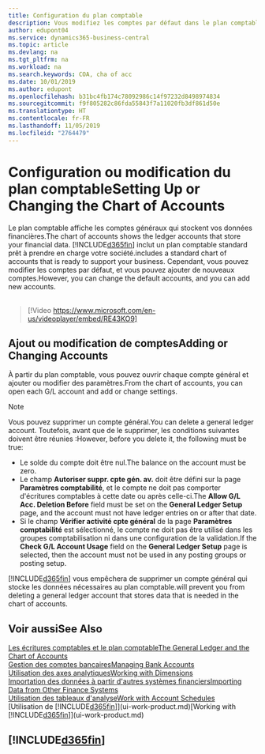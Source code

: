 ```yaml
---
title: Configuration du plan comptable
description: Vous modifiez les comptes par défaut dans le plan comptable, et vous pouvez ajouter de nouveaux comptes.
author: edupont04
ms.service: dynamics365-business-central
ms.topic: article
ms.devlang: na
ms.tgt_pltfrm: na
ms.workload: na
ms.search.keywords: COA, cha of acc
ms.date: 10/01/2019
ms.author: edupont
ms.openlocfilehash: b31bc4fb174c78092986c14f97232d8498974834
ms.sourcegitcommit: f9f805282c86fda55843f7a11020fb3df861d50e
ms.translationtype: HT
ms.contentlocale: fr-FR
ms.lasthandoff: 11/05/2019
ms.locfileid: "2764479"
---
```

# <a name="setting-up-or-changing-the-chart-of-accounts"></a><span data-ttu-id="d6154-103">Configuration ou modification du plan comptable</span><span class="sxs-lookup"><span data-stu-id="d6154-103">Setting Up or Changing the Chart of Accounts</span></span>
<span data-ttu-id="d6154-104">Le plan comptable affiche les comptes généraux qui stockent vos données financières.</span><span class="sxs-lookup"><span data-stu-id="d6154-104">The chart of accounts shows the ledger accounts that store your financial data.</span></span> [!INCLUDE[d365fin](includes/d365fin_md.md)] <span data-ttu-id="d6154-105">inclut un plan comptable standard prêt à prendre en charge votre société.</span><span class="sxs-lookup"><span data-stu-id="d6154-105">includes a standard chart of accounts that is ready to support your business.</span></span>
<span data-ttu-id="d6154-106">Cependant, vous pouvez modifier les comptes par défaut, et vous pouvez ajouter de nouveaux comptes.</span><span class="sxs-lookup"><span data-stu-id="d6154-106">However, you can change the default accounts, and you can add new accounts.</span></span> 
<br><br>  
> [!Video https://www.microsoft.com/en-us/videoplayer/embed/RE43KO9]


## <a name="adding-or-changing-accounts"></a><span data-ttu-id="d6154-107">Ajout ou modification de comptes</span><span class="sxs-lookup"><span data-stu-id="d6154-107">Adding or Changing Accounts</span></span>
<span data-ttu-id="d6154-108">À partir du plan comptable, vous pouvez ouvrir chaque compte général et ajouter ou modifier des paramètres.</span><span class="sxs-lookup"><span data-stu-id="d6154-108">From the chart of accounts, you can open each G/L account and add or change settings.</span></span>

> [!NOTE]  
>   <span data-ttu-id="d6154-109">Vous pouvez supprimer un compte général.</span><span class="sxs-lookup"><span data-stu-id="d6154-109">You can delete a general ledger account.</span></span> <span data-ttu-id="d6154-110">Toutefois, avant que de le supprimer, les conditions suivantes doivent être réunies :</span><span class="sxs-lookup"><span data-stu-id="d6154-110">However, before you delete it, the following must be true:</span></span>  
>  
>   * <span data-ttu-id="d6154-111">Le solde du compte doit être nul.</span><span class="sxs-lookup"><span data-stu-id="d6154-111">The balance on the account must be zero.</span></span>  
>   * <span data-ttu-id="d6154-112">Le champ **Autoriser suppr. cpte gén. av.** doit être défini sur la page **Paramètres comptabilité**, et le compte ne doit pas comporter d'écritures comptables à cette date ou après celle-ci.</span><span class="sxs-lookup"><span data-stu-id="d6154-112">The **Allow G/L Acc. Deletion Before** field must be set on the **General Ledger Setup** page, and the account must not have ledger entries on or after that date.</span></span>  
>   * <span data-ttu-id="d6154-113">Si le champ **Vérifier activité cpte général** de la page **Paramètres comptabilité** est sélectionné, le compte ne doit pas être utilisé dans les groupes comptabilisation ni dans une configuration de la validation.</span><span class="sxs-lookup"><span data-stu-id="d6154-113">If the **Check G/L Account Usage** field on the **General Ledger Setup** page is selected, then the account must not be used in any posting groups or posting setup.</span></span>  

[!INCLUDE[d365fin](includes/d365fin_md.md)] <span data-ttu-id="d6154-114">vous empêchera de supprimer un compte général qui stocke les données nécessaires au plan comptable.</span><span class="sxs-lookup"><span data-stu-id="d6154-114">will prevent you from deleting a general ledger account that stores data that is needed in the chart of accounts.</span></span>  

## <a name="see-also"></a><span data-ttu-id="d6154-115">Voir aussi</span><span class="sxs-lookup"><span data-stu-id="d6154-115">See Also</span></span>
[<span data-ttu-id="d6154-116">Les écritures comptables et le plan comptable</span><span class="sxs-lookup"><span data-stu-id="d6154-116">The General Ledger and the Chart of Accounts</span></span>](finance-general-ledger.md)  
[<span data-ttu-id="d6154-117">Gestion des comptes bancaires</span><span class="sxs-lookup"><span data-stu-id="d6154-117">Managing Bank Accounts</span></span>](bank-manage-bank-accounts.md)  
[<span data-ttu-id="d6154-118">Utilisation des axes analytiques</span><span class="sxs-lookup"><span data-stu-id="d6154-118">Working with Dimensions</span></span>](finance-dimensions.md)  
[<span data-ttu-id="d6154-119">Importation des données à partir d'autres systèmes financiers</span><span class="sxs-lookup"><span data-stu-id="d6154-119">Importing Data from Other Finance Systems</span></span>](across-import-data-configuration-packages.md)  
[<span data-ttu-id="d6154-120">Utilisation des tableaux d'analyse</span><span class="sxs-lookup"><span data-stu-id="d6154-120">Work with Account Schedules</span></span>](bi-how-work-account-schedule.md)  
<span data-ttu-id="d6154-121">[Utilisation de [!INCLUDE[d365fin](includes/d365fin_md.md)]](ui-work-product.md)</span><span class="sxs-lookup"><span data-stu-id="d6154-121">[Working with [!INCLUDE[d365fin](includes/d365fin_md.md)]](ui-work-product.md)</span></span>  

## [!INCLUDE[d365fin](includes/free_trial_md.md)]
